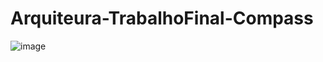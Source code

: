 # Arquiteura-TrabalhoFinal-Compass
![image](https://github.com/JuFick/Arquiteura-TrabalhoFinal-Compass/assets/132408071/faa3e58b-33b9-439c-8d63-bbe2eeded846)
